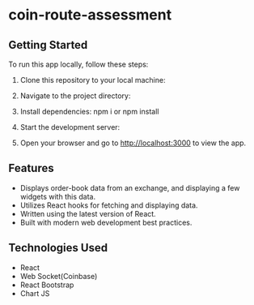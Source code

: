 # coin-route-assessment

## Getting Started

To run this app locally, follow these steps:

1. Clone this repository to your local machine:

2. Navigate to the project directory:

3. Install dependencies: npm i or npm install

4. Start the development server:

5. Open your browser and go to [http://localhost:3000](http://localhost:3000) to view the app.

## Features

- Displays order-book data from an exchange, and displaying a few widgets with this data.
- Utilizes React hooks for fetching and displaying data.
- Written using the latest version of React.
- Built with modern web development best practices.

## Technologies Used

- React
- Web Socket(Coinbase)
- React Bootstrap
- Chart JS